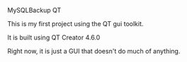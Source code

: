 MySQLBackup QT

This is my first project using the QT gui toolkit.

It is built using QT Creator 4.6.0 

Right now, it is just a GUI that doesn't do much of anything.
